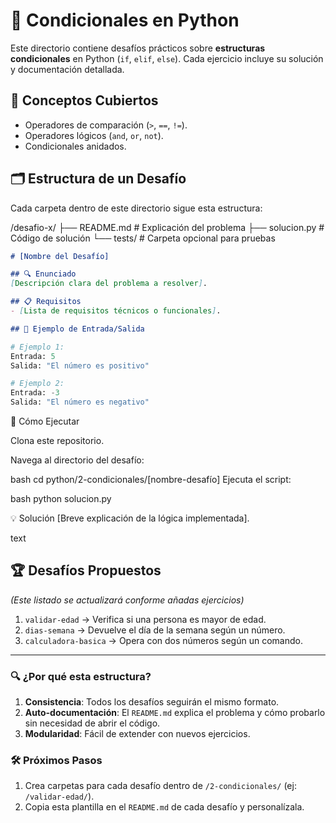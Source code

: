 # 📌 Condicionales en Python

Este directorio contiene desafíos prácticos sobre **estructuras condicionales** en Python (`if`, `elif`, `else`). Cada ejercicio incluye su solución y documentación detallada.

## 🧠 Conceptos Cubiertos
- Operadores de comparación (`>`, `==`, `!=`).
- Operadores lógicos (`and`, `or`, `not`).
- Condicionales anidados.

## 🗂️ Estructura de un Desafío
Cada carpeta dentro de este directorio sigue esta estructura:

/desafio-x/
├── README.md # Explicación del problema
├── solucion.py # Código de solución
└── tests/ # Carpeta opcional para pruebas

```markdown
# [Nombre del Desafío]

## 🔍 Enunciado
[Descripción clara del problema a resolver].

## 📋 Requisitos
- [Lista de requisitos técnicos o funcionales].

## 🎯 Ejemplo de Entrada/Salida
```

```python
# Ejemplo 1:
Entrada: 5
Salida: "El número es positivo"

# Ejemplo 2:
Entrada: -3
Salida: "El número es negativo"
```

🚀 Cómo Ejecutar

Clona este repositorio.

Navega al directorio del desafío:

bash
cd python/2-condicionales/[nombre-desafío]
Ejecuta el script:

bash
python solucion.py


💡 Solución
[Breve explicación de la lógica implementada].

text

## 🏆 Desafíos Propuestos
*(Este listado se actualizará conforme añadas ejercicios)*
1. `validar-edad` → Verifica si una persona es mayor de edad.
2. `dias-semana` → Devuelve el día de la semana según un número.
3. `calculadora-basica` → Opera con dos números según un comando.

---

### 🔍 ¿Por qué esta estructura?
1. **Consistencia**: Todos los desafíos seguirán el mismo formato.  
2. **Auto-documentación**: El `README.md` explica el problema y cómo probarlo sin necesidad de abrir el código.  
3. **Modularidad**: Fácil de extender con nuevos ejercicios.  

### 🛠️ Próximos Pasos
1. Crea carpetas para cada desafío dentro de `/2-condicionales/` (ej: `/validar-edad/`).  
2. Copia esta plantilla en el `README.md` de cada desafío y personalízala.  
